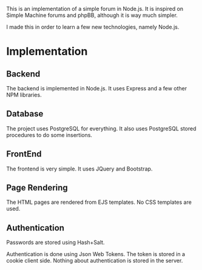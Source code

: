 This is an implementation of a simple forum in Node.js. It is inspired on
Simple Machine forums and phpBB, although it is way much simpler.

I made this in order to learn a few new technologies, namely Node.js.

# Implementation

## Backend

The backend is implemented in Node.js. It uses Express and a few other NPM
libraries.

## Database

The project uses PostgreSQL for everything. It also uses PostgreSQL stored
procedures to do some insertions.

## FrontEnd

The frontend is very simple. It uses JQuery and Bootstrap.

## Page Rendering

The HTML pages are rendered from EJS templates. No CSS templates are used.

## Authentication

Passwords are stored using Hash+Salt.

Authentication is done using Json Web Tokens. The token is stored in a cookie
client side. Nothing about authentication is stored in the server.
